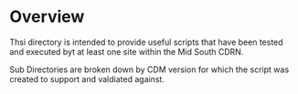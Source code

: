 # Overview
Thsi directory is intended to provide useful scripts that have been tested and executed byt at least one site within the Mid South CDRN.

Sub Directories are broken down by CDM version for which the script was created to support and valdiated against.
